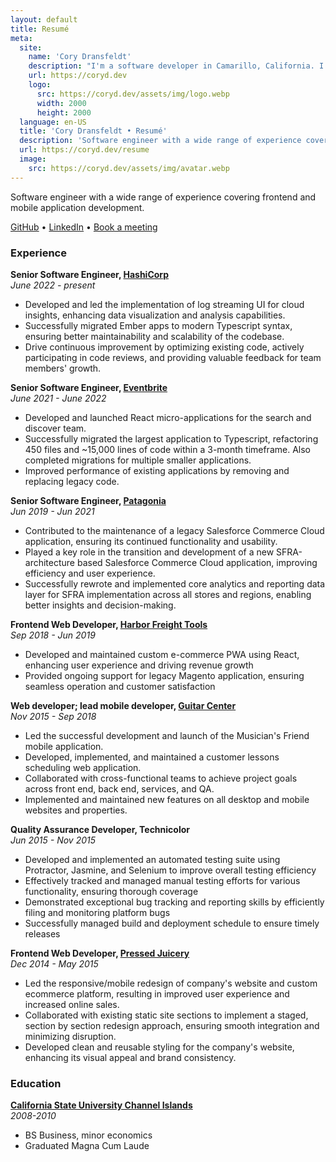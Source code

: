 ```yaml
---
layout: default
title: Resumé
meta:
  site:
    name: 'Cory Dransfeldt'
    description: "I'm a software developer in Camarillo, California. I enjoy hanging out with my beautiful family and 4 rescue dogs, technology, automation, music, writing, reading and tv and movies."
    url: https://coryd.dev
    logo:
      src: https://coryd.dev/assets/img/logo.webp
      width: 2000
      height: 2000
  language: en-US
  title: 'Cory Dransfeldt • Resumé'
  description: 'Software engineer with a wide range of experience covering frontend and mobile application development.'
  url: https://coryd.dev/resume
  image:
    src: https://coryd.dev/assets/img/avatar.webp
---
```

Software engineer with a wide range of experience covering frontend and mobile application development.

[GitHub](https://github.com/cdransf) • [LinkedIn](https://www.linkedin.com/in/cdransf/) • [Book a meeting](https://savvycal.com/coryd/quick-call)

### Experience

**Senior Software Engineer, [HashiCorp](https://www.hashicorp.com)**<br/>
_June 2022 - present_

- Developed and led the implementation of log streaming UI for cloud insights, enhancing data visualization and analysis capabilities.
- Successfully migrated Ember apps to modern Typescript syntax, ensuring better maintainability and scalability of the codebase.
- Drive continuous improvement by optimizing existing code, actively participating in code reviews, and providing valuable feedback for team members' growth.

**Senior Software Engineer, [Eventbrite](https://www.eventbrite.com)**<br/>
_June 2021 - June 2022_

- Developed and launched React micro-applications for the search and discover team.
- Successfully migrated the largest application to Typescript, refactoring 450 files and ~15,000 lines of code within a 3-month timeframe. Also completed migrations for multiple smaller applications.
- Improved performance of existing applications by removing and replacing legacy code.

**Senior Software Engineer, [Patagonia](https://patagonia.com)**<br/>
_Jun 2019 - Jun 2021_

- Contributed to the maintenance of a legacy Salesforce Commerce Cloud application, ensuring its continued functionality and usability.
- Played a key role in the transition and development of a new SFRA-architecture based Salesforce Commerce Cloud application, improving efficiency and user experience.
- Successfully rewrote and implemented core analytics and reporting data layer for SFRA implementation across all stores and regions, enabling better insights and decision-making.

**Frontend Web Developer, [Harbor Freight Tools](https://harborfreight.com)**<br/>
_Sep 2018 - Jun 2019_

- Developed and maintained custom e-commerce PWA using React, enhancing user experience and driving revenue growth
- Provided ongoing support for legacy Magento application, ensuring seamless operation and customer satisfaction

**Web developer; lead mobile developer, [Guitar Center](https://guitarcenter.com)**<br/>
_Nov 2015 - Sep 2018_

- Led the successful development and launch of the Musician's Friend mobile application.
- Developed, implemented, and maintained a customer lessons scheduling web application.
- Collaborated with cross-functional teams to achieve project goals across front end, back end, services, and QA.
- Implemented and maintained new features on all desktop and mobile websites and properties.

**Quality Assurance Developer, Technicolor**<br/>
_Jun 2015 - Nov 2015_

- Developed and implemented an automated testing suite using Protractor, Jasmine, and Selenium to improve overall testing efficiency
- Effectively tracked and managed manual testing efforts for various functionality, ensuring thorough coverage
- Demonstrated exceptional bug tracking and reporting skills by efficiently filing and monitoring platform bugs
- Successfully managed build and deployment schedule to ensure timely releases

**Frontend Web Developer, [Pressed Juicery](https://pressed.com)**<br/>
_Dec 2014 - May 2015_

- Led the responsive/mobile redesign of company's website and custom ecommerce platform, resulting in improved user experience and increased online sales.
- Collaborated with existing static site sections to implement a staged, section by section redesign approach, ensuring smooth integration and minimizing disruption.
- Developed clean and reusable styling for the company's website, enhancing its visual appeal and brand consistency.

### Education

**[California State University Channel Islands](https://csuci.edu)**<br/>
_2008-2010_

- BS Business, minor economics
- Graduated Magna Cum Laude
